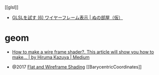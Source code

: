 [[glsl]]
- [GLSLを試す (6) ワイヤーフレーム表示 | ぬの部屋（仮）](https://suzulang.com/try-glsl-beginner-6/)


# geom
- [How to make a wire frame shader?. This article will show you how to make… | by Hiruma Kazuya | Medium](https://edom18.medium.com/how-to-make-a-wire-frame-shader-3c2ad67ec59)

- @2017 [Flat and Wireframe Shading](https://catlikecoding.com/unity/tutorials/advanced-rendering/flat-and-wireframe-shading/)
[[BarycentricCoordinates]]
